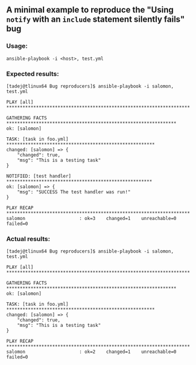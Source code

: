 ## A minimal example to reproduce the "Using `notify` with an `include` statement silently fails" bug

### Usage:

    ansible-playbook -i <host>, test.yml

### Expected results:

    [tadej@tlinux64 Bug reproducers]$ ansible-playbook -i salomon, test.yml 

    PLAY [all] ******************************************************************** 

    GATHERING FACTS *************************************************************** 
    ok: [salomon]

    TASK: [task in foo.yml] ******************************************************* 
    changed: [salomon] => {
        "changed": true, 
        "msg": "This is a testing task"
    }

    NOTIFIED: [test handler] ****************************************************** 
    ok: [salomon] => {
        "msg": "SUCCESS The test handler was run!"
    }

    PLAY RECAP ******************************************************************** 
    salomon                    : ok=3    changed=1    unreachable=0    failed=0

### Actual results:

    [tadej@tlinux64 Bug reproducers]$ ansible-playbook -i salomon, test.yml 

    PLAY [all] ******************************************************************** 

    GATHERING FACTS *************************************************************** 
    ok: [salomon]

    TASK: [task in foo.yml] ******************************************************* 
    changed: [salomon] => {
        "changed": true, 
        "msg": "This is a testing task"
    }

    PLAY RECAP ******************************************************************** 
    salomon                    : ok=2    changed=1    unreachable=0    failed=0

